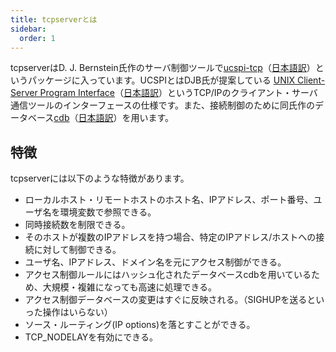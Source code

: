 ```yaml
---
title: tcpserverとは
sidebar:
  order: 1
---
```


tcpserverはD. J. Bernstein氏作のサーバ制御ツールで[ucspi-tcp](https://cr.yp.to/ucspi-tcp.html)（[日本語訳](/djb/tools/ucspi-tcp/top.html)）というパッケージに入っています。UCSPIとはDJB氏が提案している [UNIX Client-Server Program Interface](https://cr.yp.to/proto/ucspi.txt)（[日本語訳](/djb/tools/ucspi-tcp/ucspi.txt)）というTCP/IPのクライアント・サーバ通信ツールのインターフェースの仕様です。また、接続制御のために同氏作のデータベース[cdb](https://cr.yp.to/cdb.html)（[日本語訳](/djb/tools/cdb/top.html)）を用います。

## 特徴

tcpserverには以下のような特徴があります。

- ローカルホスト・リモートホストのホスト名、IPアドレス、ポート番号、ユーザ名を環境変数で参照できる。
- 同時接続数を制限できる。
- そのホストが複数のIPアドレスを持つ場合、特定のIPアドレス/ホストへの接続に対して制御できる。
- ユーザ名、IPアドレス、ドメイン名を元にアクセス制御ができる。
- アクセス制御ルールにはハッシュ化されたデータベースcdbを用いているため、大規模・複雑になっても高速に処理できる。
- アクセス制御データベースの変更はすぐに反映される。（SIGHUPを送るといった操作はいらない）
- ソース・ルーティング(IP options)を落とすことができる。
- TCP_NODELAYを有効にできる。
